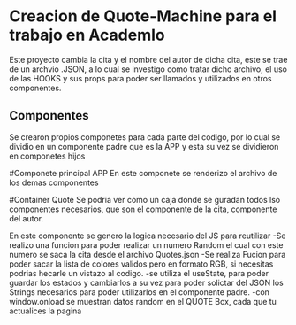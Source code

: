 # Creacion de Quote-Machine para el trabajo en Academlo 

Este proyecto cambia la cita y el nombre del autor de dicha cita, este se trae de un archvio .JSON, a lo cual se investigo como tratar dicho archivo, el uso de las
HOOKS y sus props para poder ser llamados y utilizados en otros componentes.

## Componentes
Se crearon propios componetes para cada parte del codigo, por lo cual se dividio en un componente padre que es la APP y esta su vez se dividieron en componetes hijos

#Componete principal APP
En este componete se renderizo el archivo de los demas componentes

#Container Quote
Se podria ver como un caja donde se guradan todos lso componentes necesarios, que son el componente de la cita, componente del autor.

En este componente se genero la logica necesario del JS para reutilizar
-Se realizo una funcion para poder realizar un numero Random el cual con este numero se saca la cita desde el archivo Quotes.json
-Se realiza Fucion para poder sacar la lista de colores validos pero en formato RGB, si necesitas podrias hecarle un vistazo al codigo.
-se utiliza el useState, para poder guardar los estados y cambiarlos a su vez para poder solictar del JSON los Strings necesarios para poder utilizarlos en el componente padre.
-con window.onload se muestran datos random en el QUOTE Box, cada que tu actualices la pagina

   

